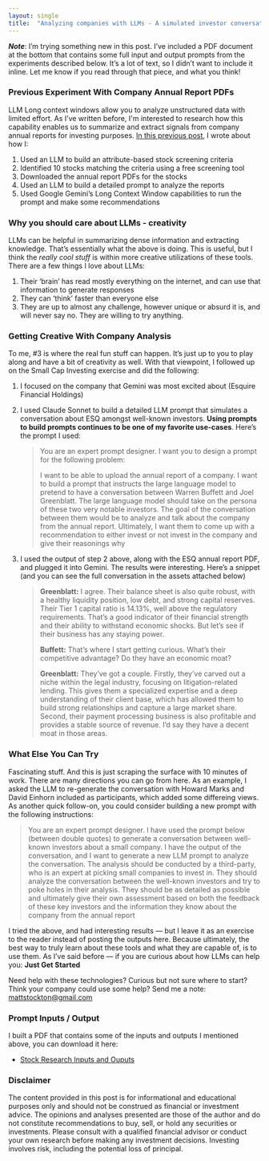 ```yaml
---
layout: single
title:  "Analyzing companies with LLMs - A simulated investor conversation"
---
```

***Note***: I’m trying something new in this post. I’ve included a PDF document at the bottom that contains some full input and output prompts from the experiments described below. It’s a lot of text, so I didn’t want to include it inline. Let me know if you read through that piece, and what you think!

### Previous Experiment With Company Annual Report PDFs

LLM Long context windows allow you to analyze unstructured data with limited effort. As I’ve written before, I'm interested to research how this capability enables us to summarize and extract signals from company annual reports for investing purposes. [In this previous post](/2024/08/13/gemini-long-context-window.html), I wrote about how I:

1. Used an LLM to build an attribute-based stock screening criteria
2. Identified 10 stocks matching the criteria using a free screening tool
3. Downloaded the annual report PDFs for the stocks
4. Used an LLM to build a detailed prompt to analyze the reports
5. Used Google Gemini’s Long Context Window capabilities to run the prompt and make some recommendations

### Why you should care about LLMs - creativity

LLMs can be helpful in summarizing dense information and extracting knowledge. That’s essentially what the above is doing. This is useful, but I think the *really cool stuff* is within more creative utilizations of these tools. There are a few things I love about LLMs:

1. Their ‘brain’ has read mostly everything on the internet, and can use that information to generate responses
2. They can ‘think’ faster than everyone else
3. They are up to almost any challenge, however unique or absurd it is, and will never say no. They are willing to try anything.

### Getting Creative With Company Analysis

To me, #3 is where the real fun stuff can happen. It’s just up to you to play along and have a bit of creativity as well. With that viewpoint, I followed up on the Small Cap Investing exercise and did the following:

1. I focused on the company that Gemini was most excited about (Esquire Financial Holdings)
2. I used Claude Sonnet to build a detailed LLM prompt that simulates a conversation about ESQ amongst well-known investors. **Using prompts to build prompts continues to be one of my favorite use-cases**. Here’s the prompt I used:
    
    > You are an expert prompt designer. I want you to design a prompt for the following problem:
    > 
    > I want to be able to upload the annual report of a company. I want to build a prompt that instructs the large language model to pretend to have a conversation between Warren Buffett and Joel Greenblatt. The large language model should take on the persona of these two very notable investors. The goal of the conversation between them would be to analyze and talk about the company from the annual report. Ultimately, I want them to come up with a recommendation to either invest or not invest in the company and give their reasonings why

3. I used the output of step 2 above, along with the ESQ annual report PDF, and plugged it into Gemini. The results were interesting. Here’s a snippet (and you can see the full conversation in the assets attached below)
    
    > **Greenblatt:** I agree. Their balance sheet is also quite robust, with a healthy liquidity position, low debt, and strong capital reserves. Their Tier 1 capital ratio is 14.13%, well above the regulatory requirements. That’s a good indicator of their financial strength and their ability to withstand economic shocks. But let’s see if their business has any staying power.
    > 
    > **Buffett:** That’s where I start getting curious. What’s their competitive advantage? Do they have an economic moat?
    > 
    > **Greenblatt:** They’ve got a couple. Firstly, they’ve carved out a niche within the legal industry, focusing on litigation-related lending. This gives them a specialized expertise and a deep understanding of their client base, which has allowed them to build strong relationships and capture a large market share. Second, their payment processing business is also profitable and provides a stable source of revenue. I’d say they have a decent moat in those areas.
    > 

### What Else You Can Try

Fascinating stuff. And this is just scraping the surface with 10 minutes of work. There are many directions you can go from here. As an example, I asked the LLM to re-generate the conversation with Howard Marks and David Einhorn included as participants, which added some differeing views. As another quick follow-on, you could consider building a new prompt with the following instructions:

>You are an expert prompt designer. I have used the prompt below (between double quotes) to generate a conversation between well-known investors about a small company. I have the output of the conversation, and I want to generate a new LLM prompt to analyze the conversation. The analysis should be conducted by a third-party, who is an expert at picking small companies to invest in. They should analyze the conversation between the well-known investors and try to poke holes in their analysis. They should be as detailed as possible and ultimately give their own assessment based on both the feedback of these key investors and the information they know about the company from the annual report

I tried the above, and had interesting results — but I leave it as an exercise to the reader instead of posting the outputs here. Because ultimately, the best way to truly learn about these tools and what they are capable of, is to use them. As I’ve said before — if you are curious about how LLMs can help you: **Just Get Started**

Need help with these technologies? Curious but not sure where to start? Think your company could use some help? Send me a note: mattstockton@gmail.com

### Prompt Inputs / Output

I built a PDF that contains some of the inputs and outputs I mentioned above, you can download it here:
- [Stock Research Inputs and Ouputs](/docs/assets/pdfs/stock_research_llm_inputs_outputs.pdf)

### Disclaimer

The content provided in this post is for informational and educational purposes only and should not be construed as financial or investment advice. The opinions and analyses presented are those of the author and do not constitute recommendations to buy, sell, or hold any securities or investments. Please consult with a qualified financial advisor or conduct your own research before making any investment decisions. Investing involves risk, including the potential loss of principal.
